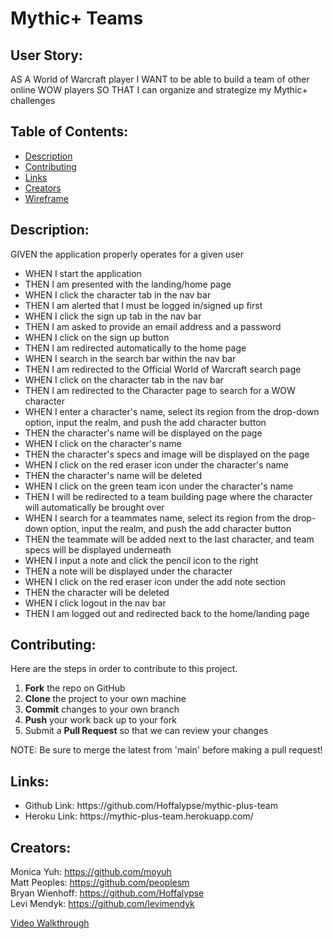 # Mythic+ Teams

## User Story:

AS A World of Warcraft player
I WANT to be able to build a team of other online WOW players
SO THAT I can organize and strategize my Mythic+ challenges

## Table of Contents:

- [Description](#Description)
- [Contributing](#Contributing)
- [Links](#Links)
- [Creators](#Creators)
- [Wireframe](#Wireframe)

## Description:

GIVEN the application properly operates for a given user

<ul>
<li>WHEN I start the application</li>
<li>THEN I am presented with the landing/home page</li>
<li>WHEN I click the character tab in the nav bar</li>
<li>THEN I am alerted that I must be logged in/signed up first</li>
<li>WHEN I click the sign up tab in the nav bar</li>
<li>THEN I am asked to provide an email address and a password</li>
<li>WHEN I click on the sign up button</li>
<li>THEN I am redirected automatically to the home page</li>
<li>WHEN I search in the search bar within the nav bar</li>
<li>THEN I am redirected to the Official World of Warcraft search page</li>
<li>WHEN I click on the character tab in the nav bar</li>
<li>THEN I am redirected to the Character page to search for a WOW character</li>
<li>WHEN I enter a character's name, select its region from the drop-down option, input the realm, and push the add character button</li>
<li>THEN the character's name will be displayed on the page</li>
<li>WHEN I click on the character's name</li>
<li>THEN the character's specs and image will be displayed on the page</li>
<li>WHEN I click on the red eraser icon under the character's name</li>
<li>THEN the character's name will be deleted</li>
<li>WHEN I click on the green team icon under the character's name</li>
<li>THEN I will be redirected to a team building page where the character will automatically be brought over</li>
<li>WHEN I search for a teammates name, select its region from the drop-down option, input the realm, and push the add character button</li>
<li>THEN the teammate will be added next to the last character, and team specs will be displayed underneath</li>
<li>WHEN I input a note and click the pencil icon to the right</li>
<li>THEN a note will be displayed under the character</li>
<li>WHEN I click on the red eraser icon under the add note section</li>
<li>THEN the character will be deleted</li>
<li>WHEN I click logout in the nav bar</li>
<li>THEN I am logged out and redirected back to the home/landing page</li>
</ul>

## Contributing:

Here are the steps in order to contribute to this project.

1. **Fork** the repo on GitHub
2. **Clone** the project to your own machine
3. **Commit** changes to your own branch
4. **Push** your work back up to your fork
5. Submit a **Pull Request** so that we can review your changes

NOTE: Be sure to merge the latest from 'main' before making a pull request!

## Links:

<ul>
<li>Github Link:  https://github.com/Hoffalypse/mythic-plus-team</li>
<li>Heroku Link:  https://mythic-plus-team.herokuapp.com/</li>
</ul>

## Creators:

Monica Yuh: https://github.com/moyuh<br>
Matt Peoples: https://github.com/peoplesm<br>
Bryan Wienhoff: https://github.com/Hoffalypse<br>
Levi Mendyk: https://github.com/levimendyk<br>

[Video Walkthrough](https://placeholder)
